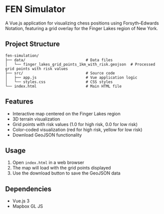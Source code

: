 # FEN Simulator

A Vue.js application for visualizing chess positions using Forsyth–Edwards Notation, featuring a grid overlay for the Finger Lakes region of New York.

## Project Structure

```
fen-simulation/
├── data/                           # Data files
│   └── finger_lakes_grid_points_1km_with_risk.geojson  # Processed grid points with risk values
├── src/                            # Source code
│   ├── app.js                      # Vue application logic
│   └── styles.css                  # CSS styles
└── index.html                      # Main HTML file
```

## Features

- Interactive map centered on the Finger Lakes region
- 3D terrain visualization
- Grid points with risk values (1.0 for high risk, 0.0 for low risk)
- Color-coded visualization (red for high risk, yellow for low risk)
- Download GeoJSON functionality

## Usage

1. Open `index.html` in a web browser
2. The map will load with the grid points displayed
3. Use the download button to save the GeoJSON data

## Dependencies

- Vue.js 3
- Mapbox GL JS 